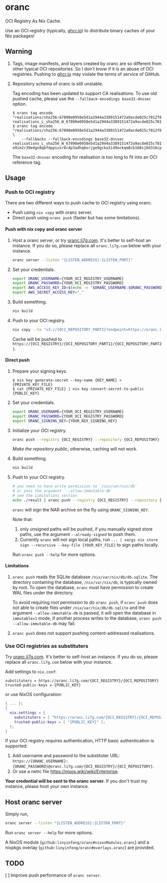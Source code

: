 # oranc

OCI Registry As Nix Cache.

Use an OCI registry (typically, [ghcr.io](https://ghcr.io)) to distribute binary caches of your Nix packages!

## Warning

1. Tags, image manifests, and layers created by oranc are so different from other typical OCI repositories.
So I don't know if it is an abuse of OCI registries. Pushing to [ghcr.io](https://ghcr.io) may violate the terms of service of GitHub.

2. Repository schema of oranc is still unstable.

   Tag encoding has been updated to support CA realisations. To use old pushed cache, please use the `--fallback-encodings base32-dnssec` option.

   ```console
   $ oranc tag encode "realisations/sha256:67890e0958e5d1a2944a3389151472a9acde025c7812f68381a7eef0d82152d1!libgcc.doi"
   realisations_L_sha256_W_67890e0958e5d1a2944a3389151472a9acde025c7812f68381a7eef0d82152d1_x_libgcc.doi
   $ oranc tag encode "realisations/sha256:67890e0958e5d1a2944a3389151472a9acde025c7812f68381a7eef0d82152d1!libgcc.doi" \
       --fallbacks --fallback-encodings base32-dnssec
   realisations_L_sha256_W_67890e0958e5d1a2944a3389151472a9acde025c7812f68381a7eef0d82152d1_x_libgcc.doi
   e9im2r39edgn8qbfdppiusr8c4p3adhq6orjge9gcko3id9ockqm8cb168sj8d316cpjge9h6koj8dpic4sm2or4cko34db36ss32cj66os36e1hc4rmapb661i3gchh6kp68c91dhkm4pr3ccn68rr9
   ```

   The `base32-dnssec` encoding for realisation is too long to fit into an OCI reference tag.

## Usage

### Push to OCI registry

There are two different ways to push cache to OCI registry using oranc.

* Push using `nix copy` with oranc server.
* Direct push using `oranc push` (faster but has some limitations).

#### Push with nix copy and oranc server

1. Host a oranc server, or try [oranc.li7g.com](https://oranc.li7g.com). It's better to self-host an instance. If you do so, please replace all `oranc.li7g.com` below with your instance.

   ```bash
   oranc server --listen "{LISTEN_ADDRESS}:{LISTEN_PORT}"
   ```

2. Set your credentials.

   ```bash
   export ORANC_USERNAME={YOUR_OCI_REGISTRY_USERNAME}
   export ORANC_PASSWORD={YOUR_OCI_REGISTRY_PASSWORD}
   export AWS_ACCESS_KEY_ID=$(echo -n "$ORANC_USERNAME:$ORANC_PASSWORD" | base64 --wrap 0)
   export AWS_SECRET_ACCESS_KEY="_"
   ```

3. Build something.

   ```bash
   nix build
   ```

4. Push to your OCI registry.

   ```bash
   nix copy --to "s3://{OCI_REPOSITORY_PART2}?endpoint=https://oranc.li7g.com/{OCI_REGISTRY}/{OCI_REPOSITORY_PART1}" ./result
   ```

   Cache will be pushed to `https://{OCI_REGISTRY}/{OCI_REPOSITORY_PART1}/{OCI_REPOSITORY_PART2}`.

#### Direct push

1. Prepare your signing keys.

   ```console
   $ nix key generate-secret --key-name {KEY_NAME} > {PRIVATE_KEY_FILE}
   $ cat {PRIVATE_KEY_FILE} | nix key convert-secret-to-public
   {PUBLIC_KEY}
   ```

2. Set your credentials.

   ```bash
   export ORANC_USERNAME={YOUR_OCI_REGISTRY_USERNAME}
   export ORANC_PASSWORD={YOUR_OCI_REGISTRY_PASSWORD}
   export ORANC_SIGNING_KEY={YOUR_NIX_SIGNING_KEY}
   ```

3. Initialize your OCI registry.

   ```bash
   oranc push --registry {OCI_REGISTRY} --repository {OCI_REPOSITORY} initialize
   ```

   *Make the repository public*, otherwise, caching will not work.

4. Build something.

   ```bash
   nix build
   ```

5. Push to your OCI registry.

   ```bash
   # you need to have write permission to `/nix/var/nix/db`
   # or pass the argument `--allow-immutable-db`
   # see the Limitations section
   echo ./result | oranc push --registry {OCI_REGISTRY} --repository {OCI_REPOSITORY}
   ```

   `oranc` will sign the NAR archive on the fly using `ORANC_SIGNING_KEY`.

   Note that:

   1. only unsigned paths will be pushed, if you manually signed store paths, use the argument `--already-signed` to push them.
   2. Currently `oranc` will not sign local paths, run `... | xargs nix store sign --recursive --key-file {YOUR_KEY_FILE}` to sign paths locally.

   Run `oranc push --help` for more options.

#### Limitations

1. `oranc push` reads the SQLite database `/nix/var/nix/db/db.sqlite`. The directory containing the database, `/nix/var/nix/db`, is typically owned by root. To open the database, `oranc` must have permission to create WAL files under the directory.

   To avoid requiring root permission to do `oranc push`, if `oranc push` does not able to create files under `/nix/var/nix/db/db.sqlite` and the argument `--allow-immutable-db` is passed, it will open the database in `immutable=1` mode, if another process writes to the database, `oranc push --allow-immutable-db` may fail.

2. `oranc push` does not support pushing content-addressed realisations.

### Use OCI registries as substituters

Try [oranc.li7g.com](https://oranc.li7g.com). It's better to self-host an instance. If you do so, please replace all `oranc.li7g.com` below with your instance.

Add settings to `nix.conf`:

```text
substituters = https://oranc.li7g.com/{OCI_REGISTRY}/{OCI_REPOSITORY}
trusted-public-keys = {PUBLIC_KEY}
```

or use NixOS configuration:

```nix
{ ... }:
{
  nix.settings = {
    substituters = [ "https://oranc.li7g.com/{OCI_REGISTRY}/{OCI_REPOSITORY}" ];
    trusted-public-keys = [ "{PUBLIC_KEY}" ];
  };
}
```

If your OCI registry requires authentication, HTTP basic authentication is supported:

1. Add username and password to the substituter URL: `https://{ORANC_USERNAME}:{ORANC_PASSWORD}@oranc.li7g.com/{OCI_REGISTRY}/{OCI_REPOSITORY}`.
2. Or use a netrc file <https://nixos.wiki/wiki/Enterprise>.

**Your credential will be sent to the oranc server.** If you don't trust my instance, please host your own instance.

## Host oranc server

Simply run,

```bash
oranc server --listen "{LISTEN_ADDRESS}:{LISTEN_PORT}"
```

Run `oranc server --help` for more options.

A NixOS module (`github:linyinfeng/oranc#nixosModules.oranc`) and a nixpkgs overlay (`github:linyinfeng/oranc#overlays.oranc`) are provided.

## TODO

[ ] Improve push performance of `oranc server`.
